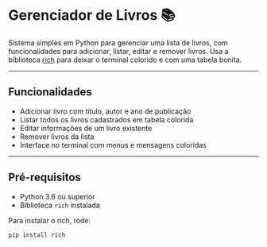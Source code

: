 # Gerenciador de Livros 📚

Sistema simples em Python para gerenciar uma lista de livros, com funcionalidades para adicionar, listar, editar e remover livros. Usa a biblioteca [rich](https://github.com/Textualize/rich) para deixar o terminal colorido e com uma tabela bonita.

---

## Funcionalidades

- Adicionar livro com título, autor e ano de publicação  
- Listar todos os livros cadastrados em tabela colorida  
- Editar informações de um livro existente  
- Remover livros da lista  
- Interface no terminal com menus e mensagens coloridas  

---

## Pré-requisitos

- Python 3.6 ou superior  
- Biblioteca `rich` instalada

Para instalar o rich, rode:

```bash
pip install rich
